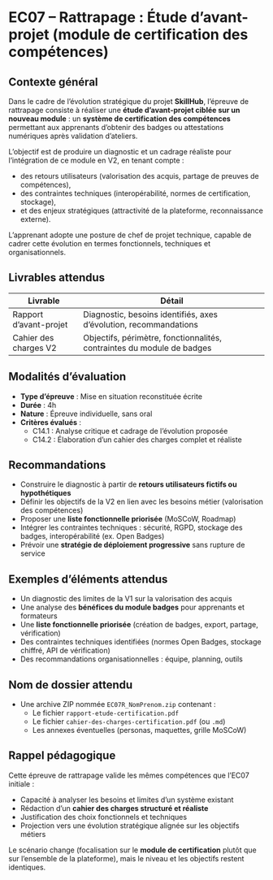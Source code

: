 # EC07 – Rattrapage : Étude d’avant-projet (module de certification des compétences)

## Contexte général

Dans le cadre de l’évolution stratégique du projet **SkillHub**, l’épreuve de rattrapage consiste à réaliser une
**étude d’avant-projet ciblée sur un nouveau module** : un **système de certification des compétences** permettant aux
apprenants d’obtenir des badges ou attestations numériques après validation d’ateliers.

L’objectif est de produire un diagnostic et un cadrage réaliste pour l’intégration de ce module en V2, en tenant
compte :

- des retours utilisateurs (valorisation des acquis, partage de preuves de compétences),
- des contraintes techniques (interopérabilité, normes de certification, stockage),
- et des enjeux stratégiques (attractivité de la plateforme, reconnaissance externe).

L’apprenant adopte une posture de chef de projet technique, capable de cadrer cette évolution en termes fonctionnels,
techniques et organisationnels.

## Livrables attendus

| Livrable               | Détail                                                                 |
|------------------------|------------------------------------------------------------------------|
| Rapport d’avant-projet | Diagnostic, besoins identifiés, axes d’évolution, recommandations      |
| Cahier des charges V2  | Objectifs, périmètre, fonctionnalités, contraintes du module de badges |

## Modalités d’évaluation

- **Type d’épreuve** : Mise en situation reconstituée écrite
- **Durée** : 4h
- **Nature** : Épreuve individuelle, sans oral
- **Critères évalués** :
    - C14.1 : Analyse critique et cadrage de l’évolution proposée
    - C14.2 : Élaboration d’un cahier des charges complet et réaliste

## Recommandations

- Construire le diagnostic à partir de **retours utilisateurs fictifs ou hypothétiques**
- Définir les objectifs de la V2 en lien avec les besoins métier (valorisation des compétences)
- Proposer une **liste fonctionnelle priorisée** (MoSCoW, Roadmap)
- Intégrer les contraintes techniques : sécurité, RGPD, stockage des badges, interopérabilité (ex. Open Badges)
- Prévoir une **stratégie de déploiement progressive** sans rupture de service

## Exemples d’éléments attendus

- Un diagnostic des limites de la V1 sur la valorisation des acquis
- Une analyse des **bénéfices du module badges** pour apprenants et formateurs
- Une **liste fonctionnelle priorisée** (création de badges, export, partage, vérification)
- Des contraintes techniques identifiées (normes Open Badges, stockage chiffré, API de vérification)
- Des recommandations organisationnelles : équipe, planning, outils

## Nom de dossier attendu

- Une archive ZIP nommée `EC07R_NomPrenom.zip` contenant :
    - Le fichier `rapport-etude-certification.pdf`
    - Le fichier `cahier-des-charges-certification.pdf` (ou `.md`)
    - Les annexes éventuelles (personas, maquettes, grille MoSCoW)

## Rappel pédagogique

Cette épreuve de rattrapage valide les mêmes compétences que l’EC07 initiale :

- Capacité à analyser les besoins et limites d’un système existant
- Rédaction d’un **cahier des charges structuré et réaliste**
- Justification des choix fonctionnels et techniques
- Projection vers une évolution stratégique alignée sur les objectifs métiers

Le scénario change (focalisation sur le **module de certification** plutôt que sur l’ensemble de la plateforme), mais le
niveau et les objectifs restent identiques.
